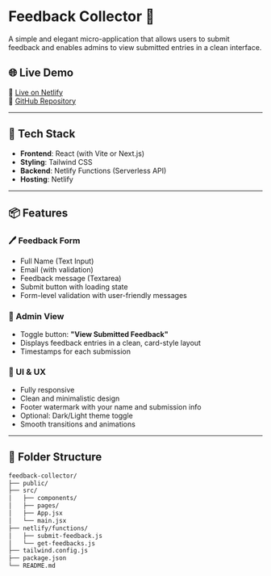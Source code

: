 # Feedback Collector 📝

A simple and elegant micro-application that allows users to submit feedback and enables admins to view submitted entries in a clean interface.

## 🌐 Live Demo

🔗 [Live on Netlify](https://feedback-assignment.netlify.app/)  
📂 [GitHub Repository](https://github.com/Aryam2121/feedback-assignment)

---

## 🚀 Tech Stack

- **Frontend**: React (with Vite or Next.js)
- **Styling**: Tailwind CSS
- **Backend**: Netlify Functions (Serverless API)
- **Hosting**: Netlify

---

## 📦 Features

### 🖊️ Feedback Form
- Full Name (Text Input)
- Email (with validation)
- Feedback message (Textarea)
- Submit button with loading state
- Form-level validation with user-friendly messages

### 🔐 Admin View
- Toggle button: **"View Submitted Feedback"**
- Displays feedback entries in a clean, card-style layout
- Timestamps for each submission

### 💅 UI & UX
- Fully responsive
- Clean and minimalistic design
- Footer watermark with your name and submission info
- Optional: Dark/Light theme toggle
- Smooth transitions and animations

---

## 📁 Folder Structure

```bash
feedback-collector/
├── public/
├── src/
│   ├── components/
│   ├── pages/
│   ├── App.jsx
│   └── main.jsx
├── netlify/functions/
│   ├── submit-feedback.js
│   └── get-feedbacks.js
├── tailwind.config.js
├── package.json
└── README.md
